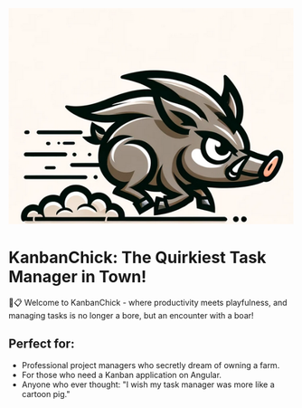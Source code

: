 ![KanbanChick Logo](kanbanchick-logo.png)
# KanbanChick: The Quirkiest Task Manager in Town!

🐷📋 Welcome to KanbanChick - where productivity meets playfulness, and managing tasks is no longer a bore, but an encounter with a boar!

## Perfect for:

- Professional project managers who secretly dream of owning a farm. 
- For those who need a Kanban application on Angular.
- Anyone who ever thought: "I wish my task manager was more like a cartoon pig."

